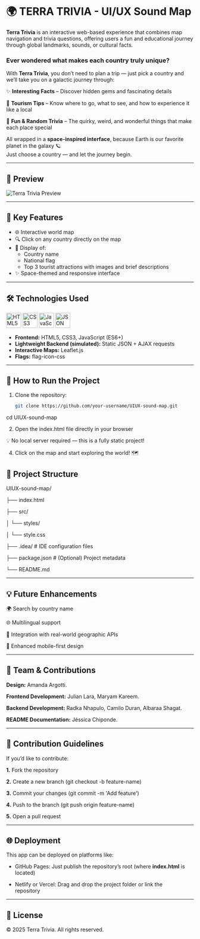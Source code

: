 # 🌍 TERRA TRIVIA - UI/UX Sound Map

**Terra Trivia** is an interactive web-based experience that combines map navigation and trivia questions, offering users a fun and educational journey through global landmarks, sounds, or cultural facts.

### Ever wondered what makes each country truly unique?  

With **Terra Trivia**, you don’t need to plan a trip — just pick a country and we’ll take you on a galactic journey through:

✨ **Interesting Facts** – Discover hidden gems and fascinating details  

🧳 **Tourism Tips** – Know where to go, what to see, and how to experience it like a local  

🎉 **Fun & Random Trivia** – The quirky, weird, and wonderful things that make each place special  

All wrapped in a **space-inspired interface**, because Earth is our favorite planet in the galaxy 🪐  
Just choose a country — and let the journey begin.

---

## 📸 Preview

![Terra Trivia Preview](./terra.trivia)


---

## 🚀 Key Features

- 🌐 Interactive world map
- 🔍 Click on any country directly on the map
- 📄 Display of:
  - Country name
  - National flag
  - Top 3 tourist attractions with images and brief descriptions
- ✨ Space-themed and responsive interface

---

## 🛠️ Technologies Used

<div align="left">

<img src="https://cdn.jsdelivr.net/gh/devicons/devicon/icons/html5/html5-original.svg" width="40" title="HTML5"/> 
<img src="https://cdn.jsdelivr.net/gh/devicons/devicon/icons/css3/css3-original.svg" width="40" title="CSS3"/>
<img src="https://cdn.jsdelivr.net/gh/devicons/devicon/icons/javascript/javascript-original.svg" width="40" title="JavaScript"/>
<img src="https://img.icons8.com/color/48/000000/json--v1.png" width="40" title="JSON"/>

</div>

- **Frontend:** HTML5, CSS3, JavaScript (ES6+)
- **Lightweight Backend (simulated):** Static JSON + AJAX requests
- **Interactive Maps:** Leaflet.js
- **Flags:** flag-icon-css

---

## 🚀  How to Run the Project
1. Clone the repository:
   
   ```bash
   git clone https://github.com/your-username/UIUX-sound-map.git
cd UIUX-sound-map

2.   Open the index.html file directly in your browser
   
  💡 No local server required — this is a fully static project!
  
4. Click on the map and start exploring the world! 🗺️

## 📁 Project Structure

UIUX-sound-map/

├── index.html

├── src/

│   └── styles/

│       └── style.css

├── .idea/                 # IDE configuration files

├── package.json           # (Optional) Project metadata

└── README.md


 ---

## 💡 Future Enhancements

🌍 Search by country name

🌐 Multilingual support

🔄 Integration with real-world geographic APIs

📱 Enhanced mobile-first design

---

## 👥 Team & Contributions

**Design:** Amanda Argotti.

**Frontend Development:** Julian Lara, Maryam Kareem.

**Backend Development:** Radka Nhapulo, Camilo Duran, Albaraa Shagat.

**README Documentation:** Jéssica Chiponde.

---

## 🧩 Contribution Guidelines
If you’d like to contribute:

**1.** Fork the repository

**2.** Create a new branch (git checkout -b feature-name)

**3.** Commit your changes (git commit -m 'Add feature')

**4.** Push to the branch (git push origin feature-name)

**5.** Open a pull request

---

## 🌐 Deployment

This app can be deployed on platforms like:

-  GitHub Pages: Just publish the repository’s root (where **index.html** is located)

-  Netlify or Vercel: Drag and drop the project folder or link the       
   repository
   
--- 

## 📜 License

© 2025 Terra Trivia. All rights reserved.



